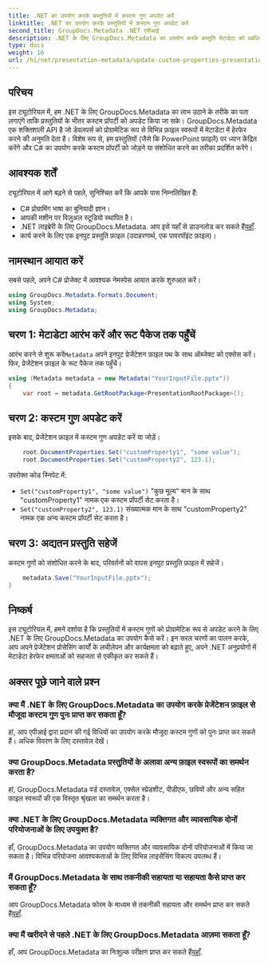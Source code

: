 ```yaml
---
title: .NET का उपयोग करके प्रस्तुतियों में कस्टम गुण अपडेट करें
linktitle: .NET का उपयोग करके प्रस्तुतियों में कस्टम गुण अपडेट करें
second_title: GroupDocs.Metadata .NET एपीआई
description: .NET के लिए GroupDocs.Metadata का उपयोग करके प्रस्तुति मेटाडेटा को प्रबंधित करना सीखें। PowerPoint फ़ाइलों में कस्टम गुणों को कुशलतापूर्वक अपडेट करें।
type: docs
weight: 16
url: /hi/net/presentation-metadata/update-custom-properties-presentations/
---
```

## परिचय
इस ट्यूटोरियल में, हम .NET के लिए GroupDocs.Metadata का लाभ उठाने के तरीके का पता लगाएंगे ताकि प्रस्तुतियों के भीतर कस्टम प्रॉपर्टी को अपडेट किया जा सके। GroupDocs.Metadata एक शक्तिशाली API है जो डेवलपर्स को प्रोग्रामेटिक रूप से विभिन्न फ़ाइल स्वरूपों में मेटाडेटा में हेरफेर करने की अनुमति देता है। विशेष रूप से, हम प्रस्तुतियों (जैसे कि PowerPoint फ़ाइलें) पर ध्यान केंद्रित करेंगे और C# का उपयोग करके कस्टम प्रॉपर्टी को जोड़ने या संशोधित करने का तरीका प्रदर्शित करेंगे।
## आवश्यक शर्तें
ट्यूटोरियल में आगे बढ़ने से पहले, सुनिश्चित करें कि आपके पास निम्नलिखित हैं:
- C# प्रोग्रामिंग भाषा का बुनियादी ज्ञान।
- आपकी मशीन पर विज़ुअल स्टूडियो स्थापित है।
-  .NET लाइब्रेरी के लिए GroupDocs.Metadata. आप इसे यहाँ से डाउनलोड कर सकते हैं[यहाँ](https://releases.groupdocs.com/metadata/net/).
- कार्य करने के लिए एक इनपुट प्रस्तुति फ़ाइल (उदाहरणार्थ, एक पावरपॉइंट फ़ाइल)।

## नामस्थान आयात करें
सबसे पहले, अपने C# प्रोजेक्ट में आवश्यक नेमस्पेस आयात करके शुरुआत करें।
```csharp
using GroupDocs.Metadata.Formats.Document;
using System;
using GroupDocs.Metadata;
```
## चरण 1: मेटाडेटा आरंभ करें और रूट पैकेज तक पहुँचें
 आरंभ करने से शुरू करें`Metadata` अपने इनपुट प्रेजेंटेशन फ़ाइल पथ के साथ ऑब्जेक्ट को एक्सेस करें। फिर, प्रेजेंटेशन फ़ाइल के रूट पैकेज तक पहुँचें।
```csharp
using (Metadata metadata = new Metadata("YourInputFile.pptx"))
{
    var root = metadata.GetRootPackage<PresentationRootPackage>();
```
## चरण 2: कस्टम गुण अपडेट करें
इसके बाद, प्रेजेंटेशन फ़ाइल में कस्टम गुण अपडेट करें या जोड़ें।
```csharp
    root.DocumentProperties.Set("customProperty1", "some value");
    root.DocumentProperties.Set("customProperty2", 123.1);
```
उपरोक्त कोड स्निपेट में:
- `Set("customProperty1", "some value")` "कुछ मूल्य" मान के साथ "customProperty1" नामक एक कस्टम प्रॉपर्टी सेट करता है।
- `Set("customProperty2", 123.1)` संख्यात्मक मान के साथ "customProperty2" नामक एक अन्य कस्टम प्रॉपर्टी सेट करता है।
## चरण 3: अद्यतन प्रस्तुति सहेजें
कस्टम गुणों को संशोधित करने के बाद, परिवर्तनों को वापस इनपुट प्रस्तुति फ़ाइल में सहेजें।
```csharp
    metadata.Save("YourInputFile.pptx");
}
```

## निष्कर्ष
इस ट्यूटोरियल में, हमने दर्शाया है कि प्रस्तुतियों में कस्टम गुणों को प्रोग्रामेटिक रूप से अपडेट करने के लिए .NET के लिए GroupDocs.Metadata का उपयोग कैसे करें। इन सरल चरणों का पालन करके, आप अपने प्रेजेंटेशन प्रोसेसिंग कार्यों के लचीलेपन और कार्यक्षमता को बढ़ाते हुए, अपने .NET अनुप्रयोगों में मेटाडेटा हेरफेर क्षमताओं को सहजता से एकीकृत कर सकते हैं।

## अक्सर पूछे जाने वाले प्रश्न
### क्या मैं .NET के लिए GroupDocs.Metadata का उपयोग करके प्रेजेंटेशन फ़ाइल से मौजूदा कस्टम गुण पुनः प्राप्त कर सकता हूँ?
हां, आप एपीआई द्वारा प्रदान की गई विधियों का उपयोग करके मौजूदा कस्टम गुणों को पुनः प्राप्त कर सकते हैं। अधिक विवरण के लिए दस्तावेज़ देखें।
### क्या GroupDocs.Metadata प्रस्तुतियों के अलावा अन्य फ़ाइल स्वरूपों का समर्थन करता है?
हां, GroupDocs.Metadata वर्ड दस्तावेज़, एक्सेल स्प्रेडशीट, पीडीएफ, छवियों और अन्य सहित फ़ाइल स्वरूपों की एक विस्तृत श्रृंखला का समर्थन करता है।
### क्या .NET के लिए GroupDocs.Metadata व्यक्तिगत और व्यावसायिक दोनों परियोजनाओं के लिए उपयुक्त है?
हाँ, GroupDocs.Metadata का उपयोग व्यक्तिगत और व्यावसायिक दोनों परियोजनाओं में किया जा सकता है। विभिन्न परियोजना आवश्यकताओं के लिए विभिन्न लाइसेंसिंग विकल्प उपलब्ध हैं।
### मैं GroupDocs.Metadata के साथ तकनीकी सहायता या सहायता कैसे प्राप्त कर सकता हूँ?
 आप GroupDocs.Metadata फोरम के माध्यम से तकनीकी सहायता और समर्थन प्राप्त कर सकते हैं[यहाँ](https://forum.groupdocs.com/c/metadata/14).
### क्या मैं खरीदने से पहले .NET के लिए GroupDocs.Metadata आज़मा सकता हूँ?
 हाँ, आप GroupDocs.Metadata का निःशुल्क परीक्षण प्राप्त कर सकते हैं[यहाँ](https://releases.groupdocs.com/).